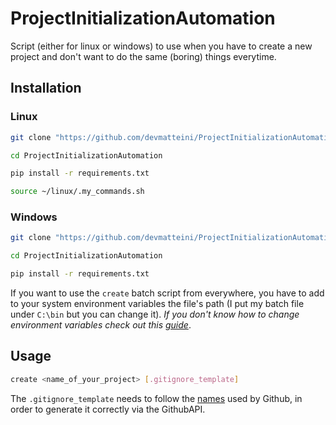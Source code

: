 # ProjectInitializationAutomation

Script (either for linux or windows) to use when you have to create a new project and don't want to do the same (boring) things everytime.

## Installation

### Linux

```bash
git clone "https://github.com/devmatteini/ProjectInitializationAutomation.git"

cd ProjectInitializationAutomation

pip install -r requirements.txt

source ~/linux/.my_commands.sh
```

### Windows

```bash
git clone "https://github.com/devmatteini/ProjectInitializationAutomation.git"

cd ProjectInitializationAutomation

pip install -r requirements.txt
```

If you want to use the `create` batch script from everywhere, you have to add to your system environment variables the file's path (I put my batch file under `C:\bin` but you can change it).
_If you don't know how to change environment variables check out this [guide](https://www.architectryan.com/2018/08/31/how-to-change-environment-variables-on-windows-10/)_.

## Usage

```bash
create <name_of_your_project> [.gitignore_template]
```

The `.gitignore_template` needs to follow the [names](https://github.com/github/gitignore) used by Github, in order to generate it correctly via the GithubAPI.
